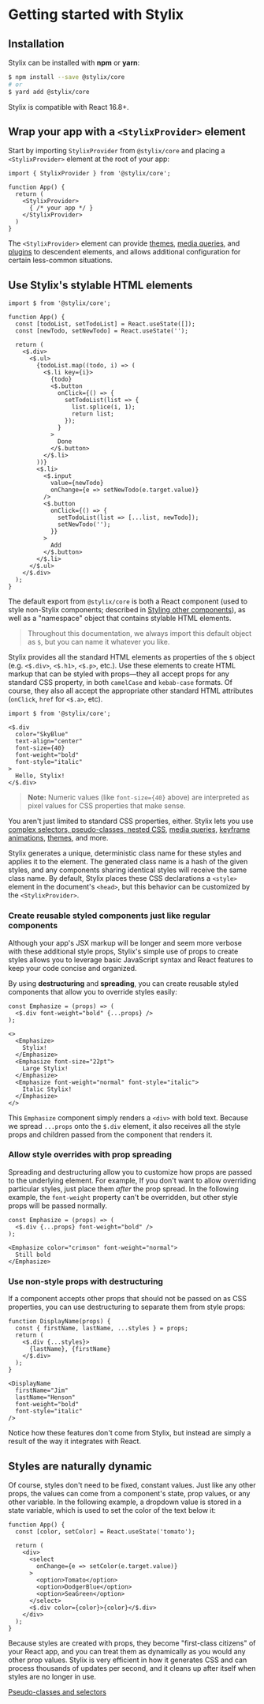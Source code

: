 # Getting started with Stylix

## Installation

Stylix can be installed with **npm** or **yarn**:

```sh
$ npm install --save @stylix/core
# or
$ yard add @stylix/core
```

Stylix is compatible with React 16.8+.

## Wrap your app with a `<StylixProvider>` element

Start by importing `StylixProvider` from `@stylix/core` and placing a `<StylixProvider>` element at the root of your app:

```tsx
import { StylixProvider } from '@stylix/core';

function App() {
  return (
    <StylixProvider>
      { /* your app */ }
    </StylixProvider>
  )
}
```

The `<StylixProvider>` element can provide [themes](/themes), [media queries](/media-queries), and [plugins](/plugins) to descendent elements, and allows additional configuration for certain less-common situations.

## Use Stylix's stylable HTML elements

```tsx-render-app
import $ from '@stylix/core';

function App() {
  const [todoList, setTodoList] = React.useState([]);
  const [newTodo, setNewTodo] = React.useState('');
  
  return (
    <$.div>
      <$.ul>
        {todoList.map((todo, i) => (
          <$.li key={i}>
            {todo}
            <$.button
              onClick={() => {
                setTodoList(list => { 
                  list.splice(i, 1);
                  return list;
                });
              }
            >
              Done
            </$.button>
          </$.li>
        ))}
        <$.li>
          <$.input 
            value={newTodo}
            onChange={e => setNewTodo(e.target.value)}
          />
          <$.button
            onClick={() => {
              setTodoList(list => [...list, newTodo]);
              setNewTodo('');
            }}
          >
            Add
          </$.button>
        </$.li>
      </$.ul>
    </$.div>
  );
}
```

The default export from `@stylix/core` is both a React component (used to style non-Stylix components; described in [Styling other components](/other-components)), as well as a "namespace" object that contains stylable HTML elements. 

> Throughout this documentation, we always import this default object as `$`, but you can name it whatever you like.

Stylix provides all the standard HTML elements as properties of the `$` object (e.g. `<$.div>`, `<$.h1>`, `<$.p>`, etc.). Use these elements to create HTML markup that can be styled with props—they all accept props for any standard CSS property, in both `camelCase` and `kebab-case` formats. Of course, they also all accept the appropriate other standard HTML attributes (`onClick`, `href` for `<$.a>`, etc).

```tsx-render
import $ from '@stylix/core';

<$.div
  color="SkyBlue"
  text-align="center"
  font-size={40}
  font-weight="bold"
  font-style="italic"
>
  Hello, Stylix!
</$.div>
```

> **Note:** Numeric values (like `font-size={40}` above) are interpreted as pixel values for CSS properties that make sense.

You aren't just limited to standard CSS properties, either. Stylix lets you use [complex selectors, pseudo-classes, nested CSS](/selectors), [media queries](/media-queries), [keyframe animations](/keyframe-animations), [themes](/themes), and more.

Stylix generates a unique, deterministic class name for these styles and applies it to the element. The generated class name is a hash of the given styles, and any components sharing identical styles will receive the same class name. By default, Stylix places these CSS declarations a `<style>` element in the document's `<head>`, but this behavior can be customized by the `<StylixProvider>`. 

### Create reusable styled components just like regular components

Although your app's JSX markup will be longer and seem more verbose with these additional style props, Stylix's simple use of props to create styles allows you to leverage basic JavaScript syntax and React features to keep your code concise and organized.

By using **destructuring** and **spreading**, you can create reusable styled components that allow you to override styles easily:

```tsx-render
const Emphasize = (props) => (
  <$.div font-weight="bold" {...props} />
);

<>
  <Emphasize>
    Stylix!
  </Emphasize>
  <Emphasize font-size="22pt">
    Large Stylix!
  </Emphasize>
  <Emphasize font-weight="normal" font-style="italic">
    Italic Stylix!
  </Emphasize>
</>
```

This `Emphasize` component simply renders a `<div>` with bold text. Because we spread `...props` onto the `$.div` element, it also receives all the style props and children passed from the component that renders it.

### Allow style overrides with **prop spreading**

Spreading and destructuring allow you to customize how props are passed to the underlying element. For example, If you don't want to allow overriding particular styles, just place them *after* the prop spread. In the following example, the `font-weight` property can't be overridden, but other style props will be passed normally.

```tsx-render
const Emphasize = (props) => (
  <$.div {...props} font-weight="bold" />
);

<Emphasize color="crimson" font-weight="normal">
  Still bold
</Emphasize>
```

### Use non-style props with **destructuring**

If a component accepts other props that should not be passed on as CSS properties, you can use destructuring to separate them from style props:

```tsx-render
function DisplayName(props) {
  const { firstName, lastName, ...styles } = props;
  return (
    <$.div {...styles}>
      {lastName}, {firstName}
    </$.div>
  );
}

<DisplayName 
  firstName="Jim"
  lastName="Henson"
  font-weight="bold" 
  font-style="italic"
/>
```

Notice how these features don't come from Stylix, but instead are simply a result of the way it integrates with React.

## Styles are naturally dynamic

Of course, styles don't need to be fixed, constant values. Just like any other props, the values can come from a component's state, prop values, or any other variable. In the following example, a dropdown value is stored in a state variable, which is used to set the color of the text below it:

```tsx-render-app
function App() {
  const [color, setColor] = React.useState('tomato');

  return (
    <div>
      <select 
        onChange={e => setColor(e.target.value)}
      >
        <option>Tomato</option>
        <option>DodgerBlue</option>
        <option>SeaGreen</option>
      </select>
      <$.div color={color}>{color}</$.div>
    </div>
  );
}
```

Because styles are created with props, they become "first-class citizens" of your React app, and you can treat them as dynamically as you would any other prop values. Stylix is very efficient in how it generates CSS and can process thousands of updates per second, and it cleans up after itself when styles are no longer in use.

<a href="/selectors" class="next-link">Pseudo-classes and selectors</a>
